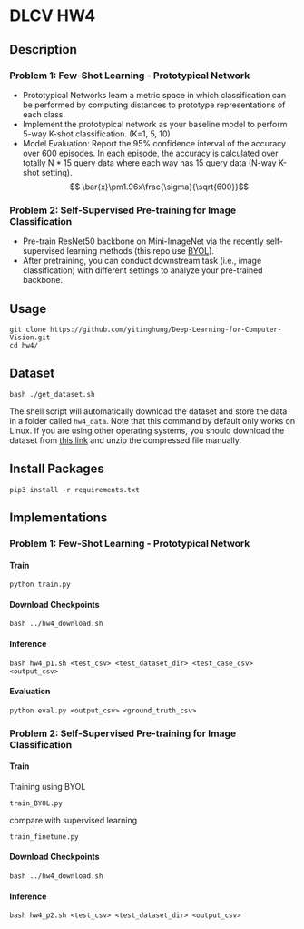 # DLCV HW4
## Description
### Problem 1: Few-Shot Learning - Prototypical Network 
* Prototypical Networks learn a metric space in which classification can be performed by computing distances to prototype representations of each class.
* Implement the prototypical network as your baseline model to perform 5-way K-shot classification. (K=1, 5, 10)
* Model Evaluation: Report the 95% confidence interval of the accuracy over 600 episodes. In each episode, the accuracy is calculated over totally N * 15 query data where each way has 15 query data (N-way K-shot setting).
$$ \bar{x}\pm1.96x\frac{\sigma}{\sqrt{600}}$$

### Problem 2: Self-Supervised Pre-training for Image Classification
* Pre-train ResNet50 backbone on Mini-ImageNet via the recently self-supervised learning methods (this repo use [BYOL](https://github.com/lucidrains/byol-pytorch)). 
* After pretraining, you can conduct downstream task (i.e., image classification) with different settings to analyze your pre-trained backbone. 

## Usage
```
git clone https://github.com/yitinghung/Deep-Learning-for-Computer-Vision.git
cd hw4/
```

## Dataset
```
bash ./get_dataset.sh
```
The shell script will automatically download the dataset and store the data in a folder called `hw4_data`. Note that this command by default only works on Linux. If you are using other operating systems, you should download the dataset from [this link](https://drive.google.com/drive/folders/19KSzhJyGjEkh-pKUds26LwN9IQ5SUSOf?usp=sharing) and unzip the compressed file manually.

## Install Packages
```
pip3 install -r requirements.txt
```

## Implementations
### Problem 1: Few-Shot Learning - Prototypical Network
#### Train
```
python train.py
```
#### Download Checkpoints
```
bash ../hw4_download.sh
```
#### Inference
```
bash hw4_p1.sh <test_csv> <test_dataset_dir> <test_case_csv> <output_csv>
```
#### Evaluation
```
python eval.py <output_csv> <ground_truth_csv>
```

### Problem 2: Self-Supervised Pre-training for Image Classification
#### Train
Training using BYOL
```
train_BYOL.py
```
compare with supervised learning
```
train_finetune.py
```
#### Download Checkpoints
```
bash ../hw4_download.sh
```
#### Inference
```
bash hw4_p2.sh <test_csv> <test_dataset_dir> <output_csv>
```




